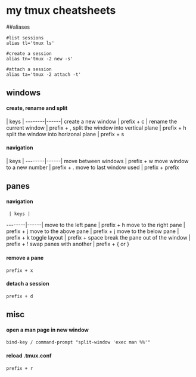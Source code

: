 # my tmux cheatsheets  

##aliases 
```
#list sessions
alias tl='tmux ls'

#create a session
alias tn='tmux -2 new -s'

#attach a session
alias ta='tmux -2 attach -t'
```

## windows

#### create, rename and split
 | keys |
 --------|------|
create a new window | prefix + c |
rename the current window | prefix + ,
split the window into vertical plane | prefix + h
split the window into horizonal plane | prefix + s

#### navigation
 | keys |
--------|------|
move between windows | prefix + w
move window to a new number | prefix + .
move to last window used | prefix + prefix


## panes
#### navigation
 	 | keys |
--------|------|
move to the left pane | prefix + h
move to the right pane | prefix + j
move to the above pane  | prefix + j
move to the below pane | prefix + k
toggle layout  | prefix + space
break the pane out of the window | prefix + !
swap panes with another | prefix + { or }

#### remove a pane
```
prefix + x
```

#### detach a session
```
prefix + d
```

## misc
#### open a man page in new window
```
bind-key / command-prompt "split-window 'exec man %%'"
```

#### reload .tmux.conf 
```
prefix + r
```
